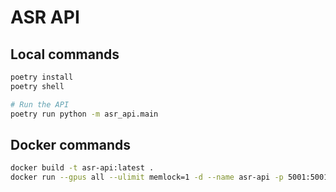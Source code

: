 # ASR API

## Local commands
```bash
poetry install
poetry shell

# Run the API
poetry run python -m asr_api.main
```

## Docker commands

```bash
docker build -t asr-api:latest .
docker run --gpus all --ulimit memlock=1 -d --name asr-api -p 5001:5001 --restart unless-stopped asr-api:latest
```
